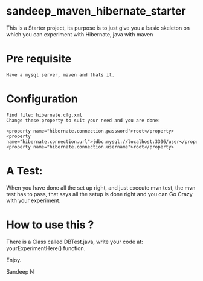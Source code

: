 # sandeep_maven_hibernate_starter
This is a Starter project, its purpose is to just give you a basic skeleton on which you can experiment with Hibernate, java with maven

# Pre requisite

    Have a mysql server, maven and thats it.

# Configuration

    Find file: hibernate.cfg.xml
    Change these property to suit your need and you are done:

    <property name="hibernate.connection.password">root</property>
    <property name="hibernate.connection.url">jdbc:mysql://localhost:3306/user</property>
    <property name="hibernate.connection.username">root</property>

# A Test:

When you have done all the set up right, and just execute mvn test, the mvn test has to pass, that says all the setup is done right and you can Go Crazy with your experiment.

# How to use this ?

There is a Class called DBTest.java, write your code at: yourExperimentHere() function.

Enjoy.

Sandeep N